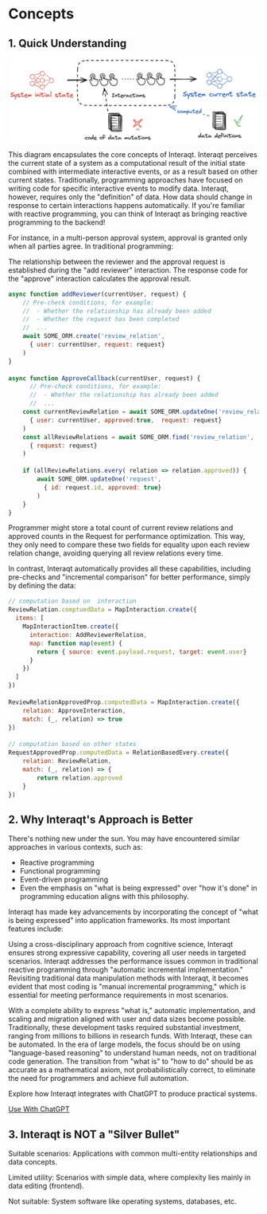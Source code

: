 # Concepts

## 1. Quick Understanding

![](../static/img/concepts-1.png)

This diagram encapsulates the core concepts of Interaqt. 
Interaqt perceives the current state of a system as a computational result of the initial state combined with intermediate interactive events, 
or as a result based on other current states. 
Traditionally, programming approaches have focused on writing code for specific interactive events to modify data. 
Interaqt, however, requires only the "definition" of data. 
How data should change in response to certain interactions happens automatically.
If you're familiar with reactive programming, you can think of Interaqt as bringing reactive programming to the backend!

For instance, in a multi-person approval system, approval is granted only when all parties agree. In traditional programming:

The relationship between the reviewer and the approval request is established during the "add reviewer" interaction.
The response code for the "approve" interaction calculates the approval result.

```javascript
async function addReviewer(currentUser, request) {
    // Pre-check conditions, for example:
    //  - Whether the relationship has already been added
    //  - Whether the request has been completed
    //  ...
    await SOME_ORM.create('review_relation', 
      { user: currentUser, request: request}
    )
}

async function ApproveCallback(currentUser, request) {
      // Pre-check conditions, for example:
      //  - Whether the relationship has already been added
      //  ...
    const currentReviewRelation = await SOME_ORM.updateOne('review_relation', 
      { user: currentUser, approved:true,  request: request}
    )
    const allReviewRelations = await SOME_ORM.find('review_relation', 
      { request: request}
    )
  
    if (allReviewRelations.every( relation => relation.approved)) {
        await SOME_ORM.updateOne('request', 
          { id: request.id, approved: true}
        )
    }
}
```

Programmer might store a total count of current review relations and approved counts in the Request for performance optimization. This way, they only need to compare these two fields for equality upon each review relation change, avoiding querying all review relations every time.

In contrast, Interaqt automatically provides all these capabilities, including pre-checks and "incremental comparison" for better performance, simply by defining the data:
```javascript
// computation based on  interaction 
ReviewRelation.comptuedData = MapInteraction.create({
  items: [
    MapInteractionItem.create({
      interaction: AddReviewerRelation,
      map: function map(event) {
        return { source: event.payload.request, target: event.user}
      }
    })
  ]
})

ReviewRelationApprovedProp.computedData = MapInteraction.create({
    relation: ApproveInteraction,
    match: (_, relation) => true
})

// computation based on other states
RequestApprovedProp.computedData = RelationBasedEvery.create({
    relation: ReviewRelation,
    match: (_, relation) => {
        return relation.approved
    }
})
```


## 2. Why Interaqt's Approach is Better

There's nothing new under the sun. You may have encountered similar approaches in various contexts, such as:

- Reactive programming
- Functional programming
- Event-driven programming
- Even the emphasis on "what is being expressed" over "how it's done" in programming education aligns with this philosophy.

Interaqt has made key advancements by incorporating the concept of "what is being expressed" into application frameworks. Its most important features include:

Using a cross-disciplinary approach from cognitive science, Interaqt ensures strong expressive capability, covering all user needs in targeted scenarios.
Interaqt addresses the performance issues common in traditional reactive programming through "automatic incremental implementation."
Revisiting traditional data manipulation methods with Interaqt, it becomes evident that most coding is "manual incremental programming," which is essential for meeting performance requirements in most scenarios.

With a complete ability to express "what is," automatic implementation, and scaling and migration aligned with user and data sizes become possible. Traditionally, these development tasks required substantial investment, ranging from millions to billions in research funds. With Interaqt, these can be automated. In the era of large models, the focus should be on using "language-based reasoning" to understand human needs, not on traditional code generation. The transition from "what is" to "how to do" should be as accurate as a mathematical axiom, not probabilistically correct, to eliminate the need for programmers and achieve full automation.

Explore how Interaqt integrates with ChatGPT to produce practical systems.     

[Use With ChatGPT](./tutorial/use-with-gpt)


## 3. Interaqt is NOT a "Silver Bullet"

Suitable scenarios: Applications with common multi-entity relationships and data concepts.

Limited utility: Scenarios with simple data, where complexity lies mainly in data editing (frontend).

Not suitable: System software like operating systems, databases, etc.
